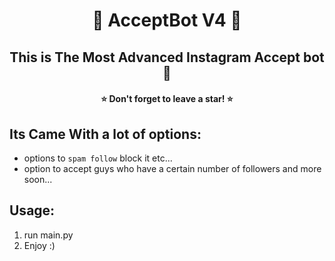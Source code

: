 <h1 align="center">🤖 AcceptBot V4 🤖</h1>

<h2 align="center">This is The Most Advanced Instagram Accept bot 🤖</h2>
<h4 align="center">⭐ Don't forget to leave a star! ⭐</h4>


## Its Came With a lot of options:
* options to `spam follow` block it etc...
* option to accept guys who have a certain number of followers and more soon...


## Usage:
1. run main.py
2. Enjoy :)
